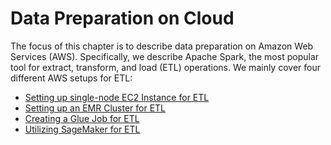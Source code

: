 # Data Preparation on Cloud

The focus of this chapter is to describe data preparation on Amazon Web Services (AWS). Specifically, we describe Apache Spark, the most popular tool for extract, transform, and load (ETL) operations. We mainly cover four different AWS setups for ETL:

* [Setting up single-node EC2 Instance for ETL](./ec2/README.md)
* [Setting up an EMR Cluster for ETL](./emr/README.md)
* [Creating a Glue Job for ETL](./glue/README.md)
* [Utilizing SageMaker for ETL](./sagemaker/README.md)
